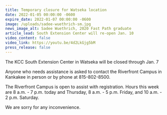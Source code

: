```yaml
---
title: Temporary closure for Watseka location
date: 2022-01-05 00:00:00 -0600
expire_date: 2022-01-07 00:00:00 -0600
image: /uploads/sadee-wuethrich-sm.jpg
news_image_alt: Sadee Wuethrich, 2020 Fast Path graduate
article_lead: South Extension Center will re-open Jan. 10
video_content: false
video_link: https://youtu.be/4d2LkGjg5bM
press_release: false
---
```

The KCC South Extension Center in Watseka will be closed through Jan. 7

Anyone who needs assistance is asked to contact the Riverfront Campus in Kankakee in person or by phone at 815-802-8500.

The Riverfront Campus is open to assist with registration. Hours this week are 8 a.m. - 7 p.m. today and Thursday, 8 a.m. - 5 p.m. Friday, and 10 a.m. - 2 p.m. Saturday.

We are sorry for any inconvenience.<br>&nbsp;
